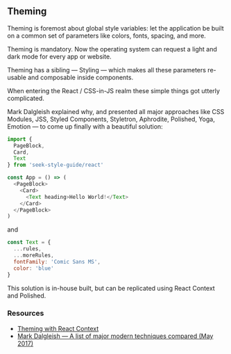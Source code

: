 ## Theming

Theming is foremost about global style variables: let the application be built on a common set of parameters like colors, fonts, spacing, and more.

Theming is mandatory. Now the operating system can request a light and dark mode for every app or website.

Theming has a sibling &mdash; Styling &mdash; which makes all these parameters re-usable and composable inside components.

When entering the React / CSS-in-JS realm these simple things got utterly complicated.

Mark Dalgleish explained why, and presented all major approaches like CSS Modules, JSS, Styled Components, Styletron, Aphrodite, Polished, Yoga, Emotion &mdash; to come up finally with a beautiful solution:

```Javascript
import {
  PageBlock,
  Card,
  Text
} from 'seek-style-guide/react'

const App = () => (
  <PageBlock>
    <Card>
      <Text heading>Hello World!</Text>
    </Card>
  </PageBlock>
)
```

and

```Javascript
const Text = {
  ...rules,
  ...moreRules,
  fontFamily: 'Comic Sans MS',
  color: 'blue'
}
```

This solution is in-house built, but can be replicated using React Context and Polished.


### Resources

- [Theming with React Context](https://reactjs.org/docs/context.html#dynamic-context)
- [Mark Dalgleish &mdash; A list of major modern techniques compared (May 2017)](https://medium.com/seek-blog/a-unified-styling-language-d0c208de2660)
